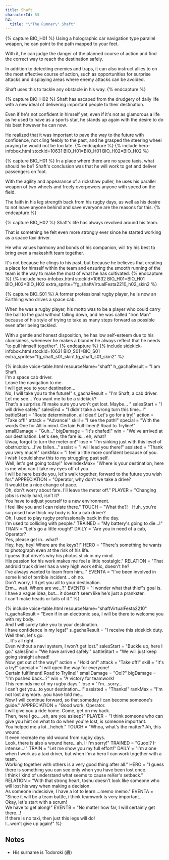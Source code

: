 ```yaml
---
title: Shaft
characterId: 63
h2:
  title: "\"The Runner\" Shaft"
---
```


{% capture BIO_H01 %}
Using a holographic car navigation type parallel weapon, he can point to the path mapped to your feet.

With it, he can judge the danger of the planned course of action and find the correct way to reach the destination safely.  

In addition to detecting enemies and traps, it can also instruct allies to on the most effective course of action, such as opportunities for surprise attacks and displaying areas where enemy attacks can be avoided.  

Shaft uses this to tackle any obstacle in his way.
{% endcapture %}

{% capture BIO_H02 %}
Shaft has escaped from the drudgery of daily life with a new ideal of delivering important people to their destination. 

Even if he's not confident in himself yet, even if it's not as glamorous a life as he used to have as a sports star, he stands up again with the desire to do his best however he can now.  

He realized that it was important to pave the way to the future with confidence, not cling feebly to the past, and he grasped the steering wheel praying he would not be too late.
{% endcapture %}
{% include hero-infobox.html stockId=10631 BIO_H01=BIO_H01 BIO_H02=BIO_H02 %}

{% capture BIO_H01 %}
In a place where there are no space taxis, what should he be? Shaft's conclusion was that he will work to get and deliver passengers on foot. 

With the agility and appearance of a rickshaw puller, he uses his parallel weapon of two wheels and freely overpowers anyone with speed on the field. 

The faith in his leg strength back from his rugby days, as well as his desire to not leave anyone behind and save everyone are the reasons for this.
{% endcapture %}

{% capture BIO_H02 %}
Shaft's life has always revolved around his team.

That is something he felt even more strongly ever since he started working as a space taxi driver.

He who values harmony and bonds of his companion, will try his best to bring even a makeshift team together.

It's not because he clings to his past, but because he believes that creating a place for himself within the team and ensuring the smooth running of the team is the way to make the most of what he has cultivated.
{% endcapture %}
{% include hero-infobox.html stockId=10632 BIO_H01=BIO_H01 BIO_H02=BIO_H02 extra_sprite="fg_shaftVirtualFesta2210_h02_skin2 %}

{% capture BIO_S01 %}
A former professional rugby player, he is now an Earthling who drives a space cab.

When he was a rugby player, his motto was to be a player who could carry the ball to the goal without falling down, and he was called "Iron Man" because of his style of trying to take as many steps forward as possible even after being tackled.

With a gentle and honest disposition, he has low self-esteem due to his clumsiness, whenever he makes a blunder he always reflect that he needs "to pull himself together".
{% endcapture %}
{% include sidekick-infobox.html stockId=10631 BIO_S01=BIO_S01  extra_sprites="fg_shaft_s01_skin1,fg_shaft_s01_skin2" %}

{% include voice-table.html resourceName="shaft"
h_gachaResult = "I am Shaft.<br>I'm a space cab driver.<br>Leave the navigation to me.<br>I will get you to your destination...<br>No, I will take you to the future!"
s_gachaResult = "I'm Shaft, a cab driver. Let me see... You want me to be a sidekick?<br>That's a surprise.I'll make sure you won't get lost. Maybe... "
salesStart = "I will drive safely."
salesEnd = "I didn't take a wrong turn this time…!"
battleStart = "Route determination, all clear! Let's go for a try!"
action = "Take off!"
attack = "Advance!"
skill = "I see the path!"
special = "With the words One for All in mind. Certain Fulfillment! Road to Tryline!"
smallDamage = "Guh…"
bigDamage = "It's chafed!"
win = "We've arrived at our destination. Let's see, the fare is... eh, what?<br>Uwaa,  forgot to turn the meter on!"
lose = "I'm sinking just with this level of obstruction....I've fallen..."
assist = "I will lead you there!"
assisted = "Thank you very much!"
rankMax = "I feel a little more confident because of you.<br>I wish I could show this to my struggling past self.<br>Well, let's get going today!"
loveIndexMax= "Where is your destination, here is me who can't take my eyes off of you.<br>I will be here beside you, let's walk together, forward to the future you wish for."
APPRECIATION = "Operator, why don't we take a drive?<br>It would be a nice change of pace.<br>Oh, don't worry about fare. I'll leave the meter off."
PLAYER = "Changing jobs is really hard, isn't it?<br>You have to adjust yourself to a new environment.<br>I feel like you and I can relate there."
TOUCH = "What the?!　Huh, you're surprised how thick my body is for a cab driver?<br>Oh, I used to play rugby professionally back in the day.<br>I'm used to colliding with people."
TRAINED = "My battery's going to die...!"
TRAIN = "Let's go a little rough!"
DAILY = "Are you in need of a cab, Operator?<br>Yes, please get in...what?<br>Hey, hey, hey! Where are the keys?!"
HERO =  "There's something he wants to photograph even at the risk of his life.<br>I guess that drive's why his photos stick in my mind.<br>His passion for his work makes me feel a little nostalgic."
RELATION = "That android truck driver has a very high work ethic, doesn't he?<br>I've always wanted to learn from him..."
EVENTA = "I've been involved in some kind of terrible incident... oh no.<br>Don't worry, I'll get you all to your destination.<br>Erm... wait. Where are we...?"
EVENTB = "I wonder what that thief's goal is.<br>I have a vague idea, but... it doesn't seem like he's just a prankster.<br>I can't make heads or tails of it."
%}

{% include voice-table.html resourceName="shaftVirtualFesta2210"
h_gachaResult = "Even if in an electronic sea, I will be there to welcome you with my body.<br>And I will surely take you to your destination.<br>I have confidence in my legs!"
s_gachaResult = "I receive this sidekick duty.<br>Well then, let's go.<br>….It's all right.<br>Even without a navi system, I won't get lost."
salesStart = "Buckle up, here I go."
salesEnd = "We have arrived safely."
battleStart = "We will just keep going straight ahead!<br>Now, get out of the way!"
action = "Hold on!"
attack = "Take off!"
skill = "It's a try!"
special = "I will open the way for everyone!<br>Certain fulfilment! Road to Tryline!"
smallDamage = "Oo!?"
bigDamage = "I'm pushed back…?"
win = "A victory for teamwork!<br>This reminds me of my rugby days."
lose = "I'm…sorry…<br>I can't get you…to your destination…!"
assisted = "Thanks!"
rankMax = "I'm not lost anymore…you have told me…<br>Now I will continue forward, so that someday I can become someone's guide."
APPRECIATION = "Good work, Operator.<br>I will give you a ride home. Come, get on my back.<br>Then, here I go..…eh, are you asleep?"
PLAYER = "I think someone who can give you hint on what to do when you're lost, is someone important.<br>You helped me a lot…heheh."
TOUCH = "Whoa, what's the matter? Ah, this wound.<br>It even recreate my old wound from rugby days.<br>Look, there is also a wound here…ah. I-I'm sorry!"
TRAINED = "Guoo!? I-intense…!"
TRAIN = "Let me show you my full effort!"
DAILY = "I'm alone when I work as a taxi driver, but when I'm a hero I can work together with a team.<br>Working together with others is a very good thing after all."
HERO =  "I guess there is something you can see only when you have been lost once.<br>I think I kind of understand what seems to cause reXer's setback."
RELATION = "With that strong heart, toshu doesn't look like someone who will lost his way when making a decision.<br>As someone indecisive, I have a lot to learn….memo memo."
EVENTA = "Since it will be a team battle, i think teamwork is very important…<br>Okay, let's start with a scrum!<br>We have to get along!"
EVENTB = "No matter how far, I will certainly get there…!<br>If there is no taxi, then just this legs will do!<br>I…won't give up again!"
%}

## Notes

- His surname is Todoroki (轟)
